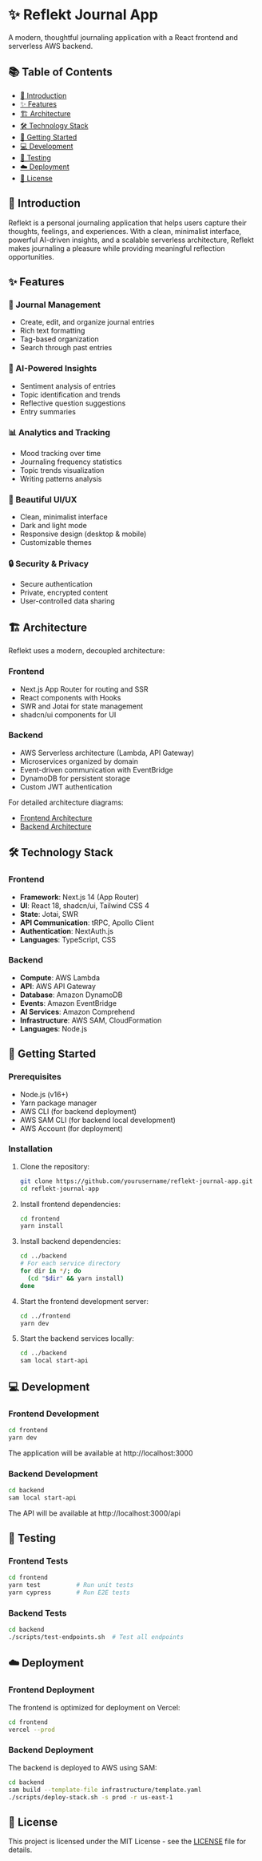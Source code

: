 # ✨ Reflekt Journal App

A modern, thoughtful journaling application with a React frontend and serverless AWS backend.

## 📚 Table of Contents

- [🌟 Introduction](#-introduction)
- [✨ Features](#-features)
- [🏗️ Architecture](#️-architecture)
- [🛠️ Technology Stack](#️-technology-stack)
- [🚀 Getting Started](#-getting-started)
- [💻 Development](#-development)
- [🧪 Testing](#-testing)
- [☁️ Deployment](#️-deployment)
- [📄 License](#-license)

## 🌟 Introduction

Reflekt is a personal journaling application that helps users capture their thoughts, feelings, and experiences. With a clean, minimalist interface, powerful AI-driven insights, and a scalable serverless architecture, Reflekt makes journaling a pleasure while providing meaningful reflection opportunities.

## ✨ Features

### 📔 Journal Management
- Create, edit, and organize journal entries
- Rich text formatting
- Tag-based organization
- Search through past entries

### 🧠 AI-Powered Insights
- Sentiment analysis of entries
- Topic identification and trends
- Reflective question suggestions
- Entry summaries

### 📊 Analytics and Tracking
- Mood tracking over time
- Journaling frequency statistics
- Topic trends visualization
- Writing patterns analysis

### 🎨 Beautiful UI/UX
- Clean, minimalist interface
- Dark and light mode
- Responsive design (desktop & mobile)
- Customizable themes

### 🔒 Security & Privacy
- Secure authentication
- Private, encrypted content
- User-controlled data sharing

## 🏗️ Architecture

Reflekt uses a modern, decoupled architecture:

### Frontend
- Next.js App Router for routing and SSR
- React components with Hooks
- SWR and Jotai for state management
- shadcn/ui components for UI

### Backend
- AWS Serverless architecture (Lambda, API Gateway)
- Microservices organized by domain
- Event-driven communication with EventBridge
- DynamoDB for persistent storage
- Custom JWT authentication

For detailed architecture diagrams:
- [Frontend Architecture](frontend/README.md)
- [Backend Architecture](backend/infrastructure/docs/architecture.md)

## 🛠️ Technology Stack

### Frontend
- **Framework**: Next.js 14 (App Router)
- **UI**: React 18, shadcn/ui, Tailwind CSS 4
- **State**: Jotai, SWR
- **API Communication**: tRPC, Apollo Client
- **Authentication**: NextAuth.js
- **Languages**: TypeScript, CSS

### Backend
- **Compute**: AWS Lambda
- **API**: AWS API Gateway
- **Database**: Amazon DynamoDB
- **Events**: Amazon EventBridge
- **AI Services**: Amazon Comprehend
- **Infrastructure**: AWS SAM, CloudFormation
- **Languages**: Node.js

## 🚀 Getting Started

### Prerequisites
- Node.js (v16+)
- Yarn package manager
- AWS CLI (for backend deployment)
- AWS SAM CLI (for backend local development)
- AWS Account (for deployment)

### Installation

1. Clone the repository:
   ```bash
   git clone https://github.com/yourusername/reflekt-journal-app.git
   cd reflekt-journal-app
   ```

2. Install frontend dependencies:
   ```bash
   cd frontend
   yarn install
   ```

3. Install backend dependencies:
   ```bash
   cd ../backend
   # For each service directory
   for dir in */; do
     (cd "$dir" && yarn install)
   done
   ```

4. Start the frontend development server:
   ```bash
   cd ../frontend
   yarn dev
   ```

5. Start the backend services locally:
   ```bash
   cd ../backend
   sam local start-api
   ```

## 💻 Development

### Frontend Development
```bash
cd frontend
yarn dev
```
The application will be available at http://localhost:3000

### Backend Development
```bash
cd backend
sam local start-api
```
The API will be available at http://localhost:3000/api

## 🧪 Testing

### Frontend Tests
```bash
cd frontend
yarn test          # Run unit tests
yarn cypress       # Run E2E tests
```

### Backend Tests
```bash
cd backend
./scripts/test-endpoints.sh  # Test all endpoints
```

## ☁️ Deployment

### Frontend Deployment
The frontend is optimized for deployment on Vercel:

```bash
cd frontend
vercel --prod
```

### Backend Deployment
The backend is deployed to AWS using SAM:

```bash
cd backend
sam build --template-file infrastructure/template.yaml
./scripts/deploy-stack.sh -s prod -r us-east-1
```

## 📄 License

This project is licensed under the MIT License - see the [LICENSE](LICENSE) file for details.

